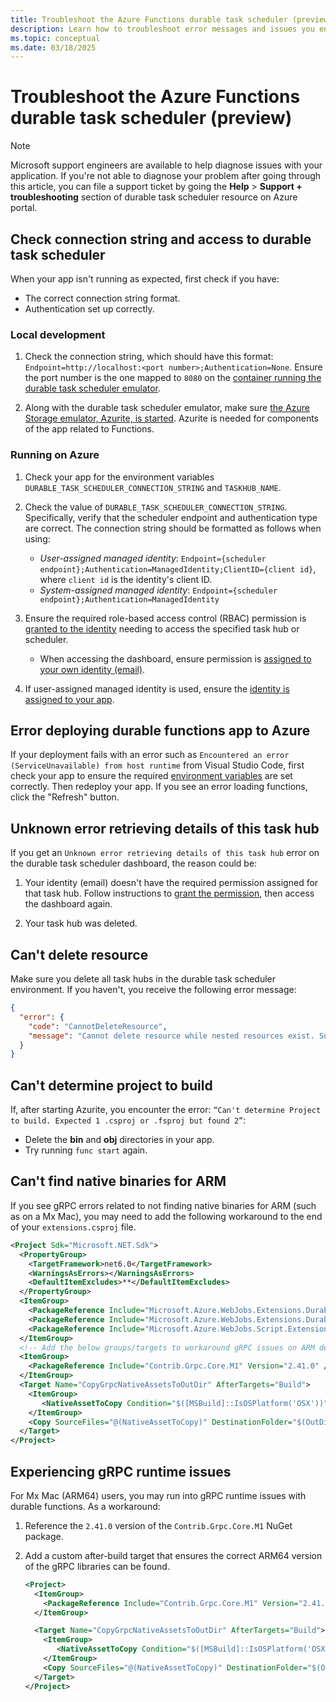 ```yaml
---
title: Troubleshoot the Azure Functions durable task scheduler (preview)
description: Learn how to troubleshoot error messages and issues you encounter while using the Azure Functions durable task scheduler.
ms.topic: conceptual
ms.date: 03/18/2025
---
```


# Troubleshoot the Azure Functions durable task scheduler (preview)

> [!NOTE]
> Microsoft support engineers are available to help diagnose issues with your application. If you're not able to diagnose your problem after going through this article, you can file a support ticket by going the **Help** > **Support + troubleshooting** section of durable task scheduler resource on Azure portal.

## Check connection string and access to durable task scheduler

When your app isn't running as expected, first check if you have:
- The correct connection string format.
- Authentication set up correctly. 

### Local development

1. Check the connection string, which should have this format: `Endpoint=http://localhost:<port number>;Authentication=None`. Ensure the port number is the one mapped to `8080` on the [container running the durable task scheduler emulator](./quickstart-durable-task-scheduler.md#set-up-durable-task-scheduler-emulator). 

1. Along with the durable task scheduler emulator, make sure [the Azure Storage emulator, Azurite, is started](./quickstart-durable-task-scheduler.md#test-locally). Azurite is needed for components of the app related to Functions. 

### Running on Azure

1. Check your app for the environment variables `DURABLE_TASK_SCHEDULER_CONNECTION_STRING` and `TASKHUB_NAME`.

1. Check the value of `DURABLE_TASK_SCHEDULER_CONNECTION_STRING`. Specifically, verify that the scheduler endpoint and authentication type are correct. The connection string should be formatted as follows when using: 

    - *User-assigned managed identity*: `Endpoint={scheduler endpoint};Authentication=ManagedIdentity;ClientID={client id}`, where `client id` is the identity's client ID. 
    - *System-assigned managed identity*: `Endpoint={scheduler endpoint};Authentication=ManagedIdentity`

1. Ensure the required role-based access control (RBAC) permission is [granted to the identity](./develop-with-durable-task-scheduler.md#configure-identity-based-authentication-for-app-to-access-durable-task-scheduler) needing to access the specified task hub or scheduler. 
    -  When accessing the dashboard, ensure permission is [assigned to your own identity (email)](./durable-task-scheduler-dashboard.md#access-the-durable-task-scheduler-dashboard).

1. If user-assigned managed identity is used, ensure the [identity is assigned to your app](./durable-task-scheduler-identity.md#assign-managed-identity-to-your-app).

## Error deploying durable functions app to Azure 

If your deployment fails with an error such as `Encountered an error (ServiceUnavailable) from host runtime` from Visual Studio Code, first check your app to ensure the required [environment variables](./durable-task-scheduler-identity.md#add-environment-variables-to-app) are set correctly. Then redeploy your app. If you see an error loading functions, click the "Refresh" button. 

## Unknown error retrieving details of this task hub

If you get an `Unknown error retrieving details of this task hub` error on the durable task scheduler dashboard, the reason could be:

1. Your identity (email) doesn't have the required permission assigned for that task hub. Follow instructions to [grant the permission](./durable-task-scheduler-dashboard.md), then access the dashboard again. 

1. Your task hub was deleted. 

## Can't delete resource

Make sure you delete all task hubs in the durable task scheduler environment. If you haven't, you receive the following error message:

```json
{
  "error": {
    "code": "CannotDeleteResource",
    "message": "Cannot delete resource while nested resources exist. Some existing nested resource IDs include: 'Microsoft.DurableTask/schedulers/YOUR_SCHEDULER/taskhubs/YOUR_TASKHUB'. Please delete all nested resources before deleting this resource."
  }
}
```

## Can't determine project to build

If, after starting Azurite, you encounter the error: `“Can't determine Project to build. Expected 1 .csproj or .fsproj but found 2”`:
- Delete the **bin** and **obj** directories in your app.
- Try running `func start` again.

## Can't find native binaries for ARM

If you see gRPC errors related to not finding native binaries for ARM (such as on a Mx Mac), you may need to add the following workaround to the end of your `extensions.csproj` file.

```xml
<Project Sdk="Microsoft.NET.Sdk">
  <PropertyGroup>
    <TargetFramework>net6.0</TargetFramework>
    <WarningsAsErrors></WarningsAsErrors>
    <DefaultItemExcludes>**</DefaultItemExcludes>
  </PropertyGroup>
  <ItemGroup>
    <PackageReference Include="Microsoft.Azure.WebJobs.Extensions.DurableTask" Version="2.13.7" />
    <PackageReference Include="Microsoft.Azure.WebJobs.Extensions.DurableTask.AzureManaged" Version="0.3.0-alpha" />
    <PackageReference Include="Microsoft.Azure.WebJobs.Script.ExtensionsMetadataGenerator" Version="1.1.3" />
  </ItemGroup>
  <!-- Add the below groups/targets to workaround gRPC issues on ARM devices. -->  
  <ItemGroup>
    <PackageReference Include="Contrib.Grpc.Core.M1" Version="2.41.0" />
  </ItemGroup>
  <Target Name="CopyGrpcNativeAssetsToOutDir" AfterTargets="Build">
    <ItemGroup>
       <NativeAssetToCopy Condition="$([MSBuild]::IsOSPlatform('OSX'))" Include="$(OutDir)runtimes/osx-arm64/native/*"/>
    </ItemGroup>
    <Copy SourceFiles="@(NativeAssetToCopy)" DestinationFolder="$(OutDir).azurefunctions/runtimes/osx-arm64/native"/>
  </Target>
</Project>
```

## Experiencing gRPC runtime issues

For Mx Mac (ARM64) users, you may run into gRPC runtime issues with durable functions. As a workaround:
1. Reference the `2.41.0` version of the `Contrib.Grpc.Core.M1` NuGet package.
1. Add a custom after-build target that ensures the correct ARM64 version of the gRPC libraries can be found.
 
   ```xml
   <Project>
     <ItemGroup>
       <PackageReference Include="Contrib.Grpc.Core.M1" Version="2.41.0" />
     </ItemGroup>
   
     <Target Name="CopyGrpcNativeAssetsToOutDir" AfterTargets="Build">
       <ItemGroup>
          <NativeAssetToCopy Condition="$([MSBuild]::IsOSPlatform('OSX'))" Include="$(OutDir)runtimes/osx-arm64/native/*"/>
       </ItemGroup>
       <Copy SourceFiles="@(NativeAssetToCopy)" DestinationFolder="$(OutDir).azurefunctions/runtimes/osx-arm64/native"/>
     </Target>
   </Project>     
   ``` 